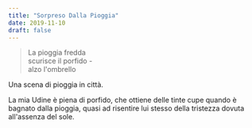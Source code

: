 ```yaml
---
title: "Sorpreso Dalla Pioggia"
date: 2019-11-10
draft: false
---
```

>La pioggia fredda\
>scurisce il porfido -\
>alzo l'ombrello
<!--more-->

Una scena di pioggia in città.

La mia Udine è piena di porfido, che ottiene delle tinte cupe quando è bagnato dalla pioggia, quasi ad risentire lui stesso della tristezza dovuta all'assenza del sole.
